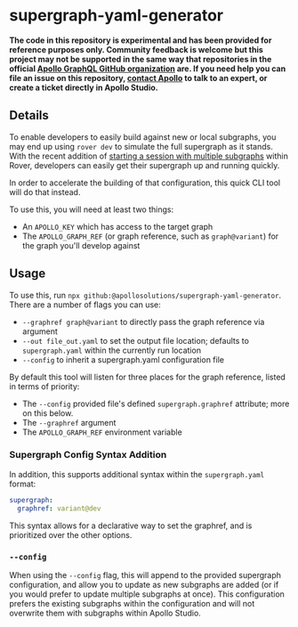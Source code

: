 # supergraph-yaml-generator

**The code in this repository is experimental and has been provided for reference purposes only. Community feedback is welcome but this project may not be supported in the same way that repositories in the official [Apollo GraphQL GitHub organization](https://github.com/apollographql) are. If you need help you can file an issue on this repository, [contact Apollo](https://www.apollographql.com/contact-sales) to talk to an expert, or create a ticket directly in Apollo Studio.**

## Details

To enable developers to easily build against new or local subgraphs, you may end up using `rover dev` to simulate the full supergraph as it stands. With the recent addition of [starting a session with multiple subgraphs](https://www.apollographql.com/docs/rover/commands/dev#starting-a-session-with-multiple-subgraphs) within Rover, developers can easily get their supergraph up and running quickly.

In order to accelerate the building of that configuration, this quick CLI tool will do that instead.

To use this, you will need at least two things:

- An `APOLLO_KEY` which has access to the target graph
- The `APOLLO_GRAPH_REF` (or graph reference, such as `graph@variant`) for the graph you'll develop against

## Usage

To use this, run `npx github:@apollosolutions/supergraph-yaml-generator`. There are a number of flags you can use:

- `--graphref graph@variant` to directly pass the graph reference via argument
- `--out file_out.yaml` to set the output file location; defaults to `supergraph.yaml` within the currently run location
- `--config` to inherit a supergraph.yaml configuration file

By default this tool will listen for three places for the graph reference, listed in terms of priority:

- The `--config` provided file's defined `supergraph.graphref` attribute; more on this below.
- The `--graphref` argument
- The `APOLLO_GRAPH_REF` environment variable

### Supergraph Config Syntax Addition

In addition, this supports additional syntax within the `supergraph.yaml` format:

```yml
supergraph:
  graphref: variant@dev
```

This syntax allows for a declarative way to set the graphref, and is prioritized over the other options.

### `--config`

When using the `--config` flag, this will append to the provided supergraph configuration, and allow you to update as new subgraphs are added (or if you would prefer to update multiple subgraphs at once). This configuration prefers the existing subgraphs within the configuration and will not overwrite them with subgraphs within Apollo Studio.
